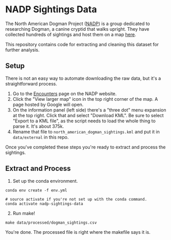 # NADP Sightings Data

The North American Dogman Project ([NADP](https://www.northamericandogmanproject.com/)) is a group dedicated to researching Dogman, a canine cryptid that walks upright.
They have collected hundreds of sightings and host them on a map [here](https://www.northamericandogmanproject.com/encounters-.html).

This repository contains code for extracting and cleaning this dataset for further analysis.

## Setup

There is not an easy way to automate downloading the raw data, but it's a straightforward process.

1. Go to the [Encounters](https://www.northamericandogmanproject.com/encounters-.html) page on the NADP website.
2. Click the "View larger map" icon in the top right corner of the map. A page hosted by Google will open.
3. On the information panel (left side) there's a "three dot" menu expansion at the top right. Click that and select "Download KML". Be sure to select "Export to a KML file", as the script needs to load the whole thing to parse it. It's about 375k.
4. Rename that file to `north_american_dogman_sightings.kml` and put it in `data/external` in this repo.

Once you've completed these steps you're ready to extract and process the sightings.

## Extract and Process

1. Set up the conda environment.

```
conda env create -f env.yml

# source activate if you're not set up with the conda command.
conda activate nadp-sightings-data
```

2. Run make!

```
make data/processed/dogman_sightings.csv
```

You're done.
The processed file is right where the makefile says it is.